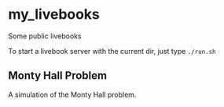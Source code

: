 # my_livebooks
Some public livebooks


To start a livebook server with the current dir, just type `./run.sh`	

## Monty Hall Problem


A simulation of the Monty Hall problem.

